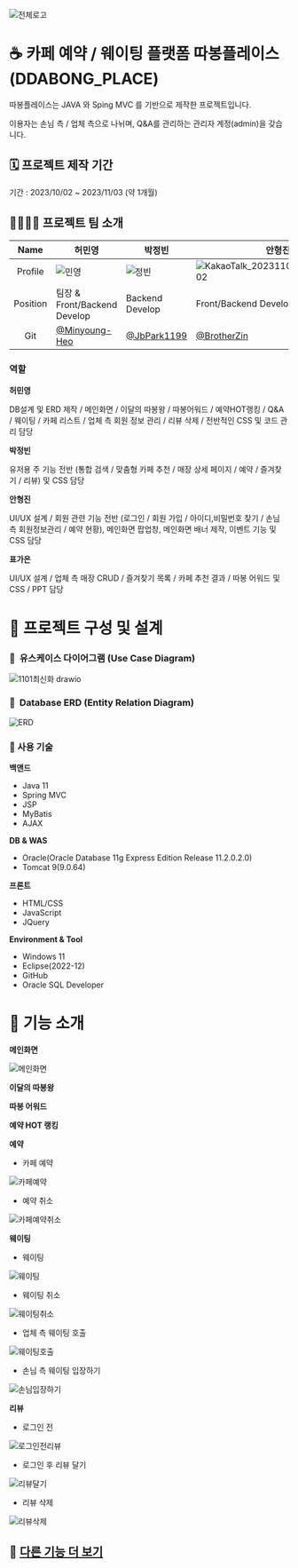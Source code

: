 ![전체로고](https://github.com/Minyoung-Heo/ddabong_place/assets/143155386/969d33e3-478c-440b-9483-4963b95073fe)

# ☕ 카페 예약 / 웨이팅 플랫폼 따봉플레이스(DDABONG_PLACE)
따봉플레이스는 JAVA 와 Sping MVC 를 기반으로 제작한 프로젝트입니다.


이용자는 손님 측 / 업체 측으로 나뉘며, Q&A를 관리하는 관리자 계정(admin)을 갖습니다.


## 🗓️ 프로젝트 제작 기간
기간 : 2023/10/02 ~ 2023/11/03 (약 1개월)



## 👨‍👩‍👧‍👦 프로젝트 팀 소개

|   Name   | 허민영                               | 박정빈                                            | 안형진                             | 표가은                                                       |
| :------: | ------------------------------------ | ------------------------------------------------- | ---------------------------------- | ------------------------------------------------------------ |
| Profile  | ![민영](https://github.com/Minyoung-Heo/ddabong_place/assets/143155386/860b73a8-aa20-4489-b5f5-c37a03aa7b67)           | ![정빈](https://github.com/Minyoung-Heo/ddabong_place/assets/143155386/00a35cc4-3426-4274-bab0-b01ab3e16188) | ![KakaoTalk_20231102_115227020_02](https://github.com/Minyoung-Heo/ddabong_place/assets/143155386/485fb9b5-36cd-4879-b103-cb51ba842294) |![가은](https://github.com/Minyoung-Heo/ddabong_place/assets/143155386/7963876b-c39f-4332-88d9-274717058040)  | 
| Position | 팀장 & Front/Backend Develop  | Backend Develop                                  | Front/Backend Develop                   | Front/Backend Develop                              |
|   Git    | [@Minyoung-Heo](https://github.com/Minyoung-Heo) | [@JbPark1199](https://github.com/JbPark1199)            | [@BrotherZin](https://github.com/BrotherZin) | [@gaeunpyo](https://github.com/gaeunpyo)                 |

### 역할 
**허민영**

DB설계 및 ERD 제작 / 메인화면 / 이달의 따봉왕 / 따봉어워드 / 예약HOT랭킹 / Q&A / 웨이팅 / 카페 리스트 / 업체 측 회원 정보 관리 / 리뷰 삭제 /
전반적인 CSS 및 코드 관리 담당


**박정빈**

유저용 주 기능 전반 (통합 검색 / 맞춤형 카페 추천 / 매장 상세 페이지 / 예약 / 즐겨찾기 / 리뷰) 및 CSS 담당  


**안형진**

UI/UX 설계 / 회원 관련 기능 전반 (로그인 / 회원 가입 / 아이디,비밀번호 찾기 / 손님 측 회원정보관리 / 예약 현황), 메인화면 팝업창, 메인화면 배너 제작, 이벤트 기능 및 CSS 담당


**표가은**

UI/UX 설계 / 업체 측 매장 CRUD / 즐겨찾기 목록 / 카페 추천 결과 / 따봉 어워드 및 CSS / PPT 담당


# 📝 프로젝트 구성 및 설계

### 📌  유스케이스 다이어그램 (Use Case Diagram)

![1101최신화 drawio](https://github.com/Minyoung-Heo/ddabong_place/assets/104006894/b95f0d02-8f88-48a7-87fa-afa5cffc1e8a)

### 📌  Database ERD (Entity Relation Diagram)

![ERD](https://github.com/Minyoung-Heo/ddabong_place/assets/104006894/d1edd029-dad6-4a90-8149-80493df91f02)



### 📌 사용 기술

**백앤드**

- Java 11
- Spring MVC
- JSP
- MyBatis
- AJAX

**DB & WAS**

- Oracle(Oracle Database 11g Express Edition Release 11.2.0.2.0)
- Tomcat 9(9.0.64)

**프론트**

- HTML/CSS
- JavaScript
- JQuery

**Environment & Tool**

- Windows 11
- Eclipse(2022-12)
- GitHub
- Oracle SQL Developer

  
# 📌 기능 소개
**메인화면**

![메인화면](https://github.com/Minyoung-Heo/ddabong_place/assets/143155386/11c809e4-4457-4b8d-bacd-aa6563f70b9a)


**이달의 따봉왕**


**따봉 어워드**


**예약 HOT 랭킹**


**예약**

- 카페 예약

![카페예약](https://github.com/Minyoung-Heo/ddabong_place/assets/143155386/a2a67b4f-c1f9-47c1-a312-46ffbf886f0d)


- 예약 취소


![카페예약취소](https://github.com/Minyoung-Heo/ddabong_place/assets/143155386/2bcaf458-7c4d-48f3-af69-26c0202b7da8)


**웨이팅**

- 웨이팅

![웨이팅](https://github.com/Minyoung-Heo/ddabong_place/assets/143155386/3aa80f73-e19d-414a-8ab5-cedc0f116680)

- 웨이팅 취소

![웨이팅취소](https://github.com/Minyoung-Heo/ddabong_place/assets/143155386/7bf133a3-5f67-4ff0-9a94-936db1934a14)

- 업체 측 웨이팅 호출

![웨이팅호출](https://github.com/Minyoung-Heo/ddabong_place/assets/143155386/edf5fdd4-5739-48a5-86e7-6e8b0f5b3433)


- 손님 측 웨이팅 입장하기

![손님입장하기](https://github.com/Minyoung-Heo/ddabong_place/assets/143155386/76db8bb9-80d7-4795-b158-bc1be4df4f00)


**리뷰**

- 로그인 전

![로그인전리뷰](https://github.com/Minyoung-Heo/ddabong_place/assets/143155386/3af75653-71c4-4442-9140-774a1dc8a52b)

- 로그인 후 리뷰 달기


![리뷰달기](https://github.com/Minyoung-Heo/ddabong_place/assets/143155386/e5a32e49-f09c-47d0-a7a8-68e5381455fb)


- 리뷰 삭제

![리뷰삭제](https://github.com/Minyoung-Heo/ddabong_place/assets/143155386/0719281b-2cdd-4390-802d-cac6c58182d6)


## 📌 [다른 기능 더 보기](https://plant-decision-6e3.notion.site/DDABONG_PLACE-873f879a889944158439a8ec38fb319d?pvs=4)
